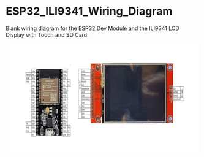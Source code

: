 # ESP32_ILI9341_Wiring_Diagram
Blank wiring diagram for the ESP32 Dev Module and the ILI9341 LCD Display with Touch and SD Card.

![](https://github.com/ShotokuTech/ESP32_ILI9341_Wiring_Diagram/blob/main/esp32%20ili9341%20wiring%20diagram%20new%201280x720.jpg)
